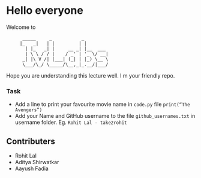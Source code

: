 # Hello everyone
Welcome to
```
      _____     _           _         
     |_   _|   | |         | |        
       | |_   _| |     __ _| |__  ___ 
       | \ \ / / |    / _' | '_ \/ __|
      _| |\ V /| |___| (_| | |_) \__ \
      \___/\_/ \_____/\__,_|_.__/|___/
```
Hope you are understanding this lecture well. I m your friendly repo. 
### Task
- Add a line to print your favourite movie name in `code.py` file `print(“The Avengers”)`
- Add your Name and GitHub username to the file `github_usernames.txt` in username folder. Eg. `Rohit Lal - take2rohit`


## Contributers
- Rohit Lal
- Aditya Shirwatkar
- Aayush Fadia

